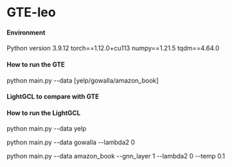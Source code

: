 # GTE-leo

#### Environment ####

Python version 3.9.12
torch==1.12.0+cu113
numpy==1.21.5
tqdm==4.64.0

#### How to run the GTE ####

python main.py --data [yelp/gowalla/amazon_book]

#### LightGCL to compare with GTE ####
#### How to run the LightGCL ####

python main.py --data yelp

python main.py --data gowalla --lambda2 0

python main.py --data amazon_book --gnn_layer 1 --lambda2 0 --temp 0.1
